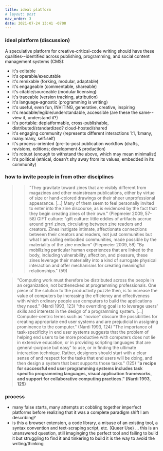 ```yaml
---
title: ideal platform
# layout: post
nav_order: 3
date: 2021-07-24 13:41 -0700
---
```


### ideal platform (discussion)

A speculative platform for creative-critical-code writing should have these qualities--identified across publishing, programming, and social content management systems (CMS): 
- it's editable
- it's operable/executable 
- it's remixable (forking, modular, adaptable)
- it's engageable (commentable, shareable) 
- it's citable/sourceable (modular licensing)
- it's traceable (version tracking, attribution)
- it's language-agnostic (programming is writing)
- it's useful, even fun, INVITING, generative, creative, inspiring
- it's readable/legible/understandable, accessible (are these the same--view it, understand it?)
- it's portable: deplatformable, cross-publishable, distributed/standardized? cloud-hosted/shared
- it's engaging community (represents different interactions 1:1, 1:many, many:many, self:self) 
- it's process-oriented (pre-to-post publication workflow (drafts, revisions, editions; development & production)
- it's robust (enough to withstand the above, which may mean minimalist)
- it's political (ethical, doesn't shy away from its values, embedded in its community)

### how to invite people in from other disciplines

>>"They gravitate toward zines that are visibly different from magazines and other mainstream publications, either by virtue of size or hand-colored drawings or their sheer unprofessional appearance. [...] Many of them seem to feel personally invited to enter into the zine discourse, as is evidenced by the fact that they begin creating zines of their own." (Piepmeier 2009, 57-58)
>>GIFT culture: "gift culture: little eddies of artifacts accrue around grrrl zines, circulating between zine readers and creators. Zines instigate intimate, affectionate connections between their creators and readers, not just communities but what I am calling embodied communities, made possible by the materiality of the zine medium" (Piepmeier 2009, 58) 
>"By mobilizing particular human experiences that are linked to the body, including vulnerability, affection, and pleasure, these zines leverage their materiality into a kind of surrogate physical interaction and offer mechanisms for creating meaningful relationships." (59)


>"Computing work must therefore be distributed across the people in an organizatìon, not bottlenecked at programming professionals. One piece of the solution to the productivity puzzle then, is to increase the value of computers by increasing the efficiency and effectiveness with which ordinary people use computers to build the applications they need." (Nardi 1993, 123)
>"the overriding goal is to leverage users' skills and interests in the design of a programming system. [...] Computer-centric terms such as "novice" obscure the possibilities for creating appropriate end user systems and are prejudicial in assigning prominence to the computer." (Nardi 1993, 124)
>"The importance of task-specificity in end user systems suggests that the problem of helping end users to be more productive with computers does not lie in extensive education, or in providing scripting languages that are general-purpose but easy" to use, or in finding the ultimate interaction technique. Rather, designers should start with a clear sense of and respect for the tasks that end users will be doing, and then design a system that best supports those tasks." (125)
>**"a recipe for successful end user programming systems includes task specific programming languages, visual application frameworks, and support for collaborative computing practices." (Nardi 1993, 125)**


### process

- many false starts, many attempts at cobbling together imperfect platforms before realizing that it was a complete paradigm shift I am describing? 
- is this a browser extension, a code library, a misuse of an existing tool, a syntax convention and text-scraping script, etc. (Queer Use) ... this is an unanswered question, still imaginging the perfect tool and failing to build it but struggling to find it and tinkering to build it is the way to avoid the writing/thinking


